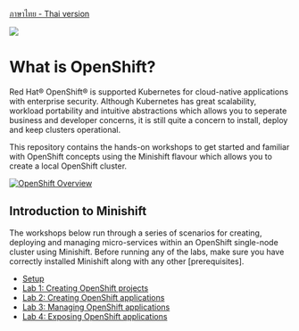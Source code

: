 [ภาษาไทย - Thai version](./README-th.md)

<img src="https://avatars1.githubusercontent.com/u/38341030?s=150&v=4">

# What is OpenShift?

Red Hat® OpenShift® is supported Kubernetes for cloud-native applications with enterprise security. Although Kubernetes has great scalability, workload portability and intuitive abstractions which allows you to seperate business and developer concerns, it is still quite a concern to install, deploy and keep clusters operational.

This repository contains the hands-on workshops to get started and familiar with OpenShift concepts using the Minishift flavour which allows you to create a local OpenShift cluster. 

[![OpenShift Overview](https://www.openshift.com/hubfs/video_Red-Hat-OpenShift-overview.jpg)](https://www.youtube.com/watch?v=5dwMrFxq8sU)

## Introduction to Minishift

The workshops below run through a series of scenarios for creating, deploying and managing micro-services within an OpenShift single-node cluster using Minishift. Before running any of the labs, make sure you have correctly installed Minishift along with any other [prerequisites].

- [Setup](./workshop/README.md)
- [Lab 1: Creating OpenShift projects](./workshop/Lab1/README.md)
- [Lab 2: Creating OpenShift applications](./workshop/Lab2/README.md)
- [Lab 3: Managing OpenShift applications](./workshop/Lab3/README.md)
- [Lab 4: Exposing OpenShift applications](./workshop/Lab4/README.md)
